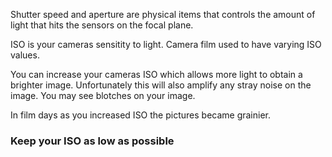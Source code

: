 Shutter speed and aperture are physical items that controls the amount of light that hits the sensors on the focal plane.

ISO is your cameras sensitity to light. Camera film used to have varying ISO values.

You can increase your cameras ISO which allows more light to obtain a brighter image. Unfortunately this will also amplify any stray noise on the image. You may see blotches on your image.

In film days as you increased ISO the pictures became grainier.

### Keep your ISO as low as possible

